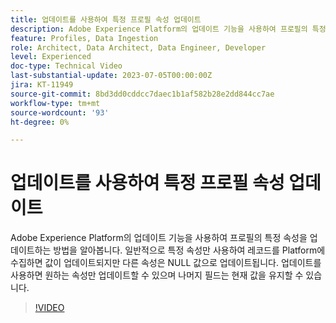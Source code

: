 ```yaml
---
title: 업데이트를 사용하여 특정 프로필 속성 업데이트
description: Adobe Experience Platform의 업데이트 기능을 사용하여 프로필의 특정 속성을 업데이트하는 방법을 알아봅니다.
feature: Profiles, Data Ingestion
role: Architect, Data Architect, Data Engineer, Developer
level: Experienced
doc-type: Technical Video
last-substantial-update: 2023-07-05T00:00:00Z
jira: KT-11949
source-git-commit: 8bd3dd0cddcc7daec1b1af582b28e2dd844cc7ae
workflow-type: tm+mt
source-wordcount: '93'
ht-degree: 0%

---
```



# 업데이트를 사용하여 특정 프로필 속성 업데이트

Adobe Experience Platform의 업데이트 기능을 사용하여 프로필의 특정 속성을 업데이트하는 방법을 알아봅니다. 일반적으로 특정 속성만 사용하여 레코드를 Platform에 수집하면 값이 업데이트되지만 다른 속성은 NULL 값으로 업데이트됩니다. 업데이트를 사용하면 원하는 속성만 업데이트할 수 있으며 나머지 필드는 현재 값을 유지할 수 있습니다.

>[!VIDEO](https://video.tv.adobe.com/v/3416133/?learn=on)
